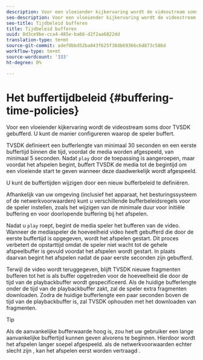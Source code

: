 ```yaml
---
description: Voor een vloeiender kijkervaring wordt de videostream soms door TVSDK gebufferd. U kunt de manier configureren waarop de speler buffert.
seo-description: Voor een vloeiender kijkervaring wordt de videostream soms door TVSDK gebufferd. U kunt de manier configureren waarop de speler buffert.
seo-title: Tijdbeleid bufferen
title: Tijdbeleid bufferen
uuid: 8d3ce9be-cca4-485e-ba66-d2f2aa6822dd
translation-type: tm+mt
source-git-commit: adef0bbd52ba043f625f38db69366c6d873c586d
workflow-type: tm+mt
source-wordcount: '333'
ht-degree: 0%

---
```



# Het buffertijdbeleid {#buffering-time-policies}

Voor een vloeiender kijkervaring wordt de videostream soms door TVSDK gebufferd. U kunt de manier configureren waarop de speler buffert.

TVSDK definieert een bufferlengte van minimaal 30 seconden en een eerste buffertijd binnen die tijd, voordat de media worden afgespeeld, van minimaal 5 seconden. Nadat `play` door de toepassing is aangeroepen, maar voordat het afspelen begint, buffert TVSDK de media tot de begintijd om een vloeiende start te geven wanneer deze daadwerkelijk wordt afgespeeld.

U kunt de buffertijden wijzigen door een nieuw bufferbeleid te definiëren.

<!--<a id="section_F6EEE15600814A70A57CCBACE20D68BD"></a>-->

Afhankelijk van uw omgeving (inclusief het apparaat, het besturingssysteem of de netwerkvoorwaarden) kunt u verschillende bufferbeleidsregels voor de speler instellen, zoals het wijzigen van de minimale duur voor initiële buffering en voor doorlopende buffering bij het afspelen.

Nadat u `play` roept, begint de media speler het bufferen van de video. Wanneer de mediaspeler de hoeveelheid video heeft gebufferd die door de eerste buffertijd is opgegeven, wordt het afspelen gestart. Dit proces verbetert de opstarttijd omdat de speler niet wacht tot de gehele afspeelbuffer is gevuld voordat het afspelen wordt gestart. In plaats daarvan begint het afspelen nadat de paar eerste seconden zijn gebufferd.

Terwijl de video wordt teruggegeven, blijft TVSDK nieuwe fragmenten bufferen tot het is als buffer opgetreden voor de hoeveelheid die door de tijd van de playbackbuffer wordt gespecificeerd. Als de huidige bufferlengte onder de tijd van de playbackbuffer zakt, zal de speler extra fragmenten downloaden. Zodra de huidige bufferlengte een paar seconden boven de tijd van de playbackbuffer is, zal TVSDK ophouden met het downloaden van fragmenten.

>[!TIP]
>
>Als de aanvankelijke bufferwaarde hoog is, zou het uw gebruiker een lange aanvankelijke buffertijd kunnen geven alvorens te beginnen. Hierdoor wordt het afspelen langer soepel afgespeeld. als de netwerkvoorwaarden echter slecht zijn , kan het afspelen eerst worden vertraagd .

